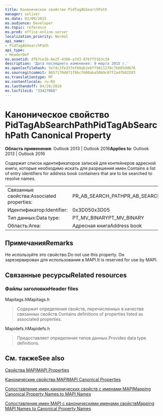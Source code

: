 ```yaml
---
title: Каноническое свойство PidTagAbSearchPath
manager: soliver
ms.date: 03/09/2015
ms.audience: Developer
ms.topic: reference
ms.prod: office-online-server
localization_priority: Normal
api_name:
- PidTagAbSearchPath
api_type:
- HeaderDef
ms.assetid: dfb7ce1b-8e2f-4360-a7d3-876ff5163c34
description: 'Дата последнего изменения: 9 марта 2015 г.'
ms.openlocfilehash: 5e74c3fe337ef60ab2e6ff9811270c7b605dd676
ms.sourcegitcommit: 8657170d071f9bcf680aba50b9c07f2a4fb82283
ms.translationtype: MT
ms.contentlocale: ru-RU
ms.lasthandoff: 04/28/2019
ms.locfileid: "33427068"
---
```

# <a name="pidtagabsearchpath-canonical-property"></a><span data-ttu-id="1114f-103">Каноническое свойство PidTagAbSearchPath</span><span class="sxs-lookup"><span data-stu-id="1114f-103">PidTagAbSearchPath Canonical Property</span></span>

  
  
<span data-ttu-id="1114f-104">**Область применения**: Outlook 2013 | Outlook 2016</span><span class="sxs-lookup"><span data-stu-id="1114f-104">**Applies to**: Outlook 2013 | Outlook 2016</span></span> 
  
<span data-ttu-id="1114f-105">Содержит список идентификаторов записей для контейнеров адресной книги, которые необходимо искать для разрешения имен.</span><span class="sxs-lookup"><span data-stu-id="1114f-105">Contains a list of entry identifiers for address book containers that are to be searched to resolve names.</span></span> 
  
|||
|:-----|:-----|
|<span data-ttu-id="1114f-106">Связанные свойства:</span><span class="sxs-lookup"><span data-stu-id="1114f-106">Associated properties:</span></span>  <br/> |<span data-ttu-id="1114f-107">PR_AB_SEARCH_PATH</span><span class="sxs-lookup"><span data-stu-id="1114f-107">PR_AB_SEARCH_PATH</span></span>  <br/> |
|<span data-ttu-id="1114f-108">Идентификатор:</span><span class="sxs-lookup"><span data-stu-id="1114f-108">Identifier:</span></span>  <br/> |<span data-ttu-id="1114f-109">0x3D05</span><span class="sxs-lookup"><span data-stu-id="1114f-109">0x3D05</span></span>  <br/> |
|<span data-ttu-id="1114f-110">Тип данных:</span><span class="sxs-lookup"><span data-stu-id="1114f-110">Data type:</span></span>  <br/> |<span data-ttu-id="1114f-111">PT_MV_BINARY</span><span class="sxs-lookup"><span data-stu-id="1114f-111">PT_MV_BINARY</span></span>  <br/> |
|<span data-ttu-id="1114f-112">Область:</span><span class="sxs-lookup"><span data-stu-id="1114f-112">Area:</span></span>  <br/> |<span data-ttu-id="1114f-113">Адресная книга</span><span class="sxs-lookup"><span data-stu-id="1114f-113">Address book</span></span>  <br/> |
   
## <a name="remarks"></a><span data-ttu-id="1114f-114">Примечания</span><span class="sxs-lookup"><span data-stu-id="1114f-114">Remarks</span></span>

<span data-ttu-id="1114f-115">Не используйте это свойство.</span><span class="sxs-lookup"><span data-stu-id="1114f-115">Do not use this property.</span></span> <span data-ttu-id="1114f-116">Он зарезервирован для использования в MAPI.</span><span class="sxs-lookup"><span data-stu-id="1114f-116">It is reserved for use by MAPI.</span></span>
  
## <a name="related-resources"></a><span data-ttu-id="1114f-117">Связанные ресурсы</span><span class="sxs-lookup"><span data-stu-id="1114f-117">Related resources</span></span>

### <a name="header-files"></a><span data-ttu-id="1114f-118">Файлы заголовки</span><span class="sxs-lookup"><span data-stu-id="1114f-118">Header files</span></span>

<span data-ttu-id="1114f-119">Mapitags.h</span><span class="sxs-lookup"><span data-stu-id="1114f-119">Mapitags.h</span></span>
  
> <span data-ttu-id="1114f-120">Содержит определения свойств, перечисленных в качестве связанных свойств.</span><span class="sxs-lookup"><span data-stu-id="1114f-120">Contains definitions of properties listed as associated properties.</span></span>
    
<span data-ttu-id="1114f-121">Mapidefs.h</span><span class="sxs-lookup"><span data-stu-id="1114f-121">Mapidefs.h</span></span>
  
> <span data-ttu-id="1114f-122">Предоставляет определения типов данных.</span><span class="sxs-lookup"><span data-stu-id="1114f-122">Provides data type definitions.</span></span>
    
## <a name="see-also"></a><span data-ttu-id="1114f-123">См. также</span><span class="sxs-lookup"><span data-stu-id="1114f-123">See also</span></span>



[<span data-ttu-id="1114f-124">Свойства MAPI</span><span class="sxs-lookup"><span data-stu-id="1114f-124">MAPI Properties</span></span>](mapi-properties.md)
  
[<span data-ttu-id="1114f-125">Канонические свойства MAPI</span><span class="sxs-lookup"><span data-stu-id="1114f-125">MAPI Canonical Properties</span></span>](mapi-canonical-properties.md)
  
[<span data-ttu-id="1114f-126">Сопоставление имен канонических свойств с именами MAPI</span><span class="sxs-lookup"><span data-stu-id="1114f-126">Mapping Canonical Property Names to MAPI Names</span></span>](mapping-canonical-property-names-to-mapi-names.md)
  
[<span data-ttu-id="1114f-127">Сопоставление имен MAPI с каноническими именами свойств</span><span class="sxs-lookup"><span data-stu-id="1114f-127">Mapping MAPI Names to Canonical Property Names</span></span>](mapping-mapi-names-to-canonical-property-names.md)

